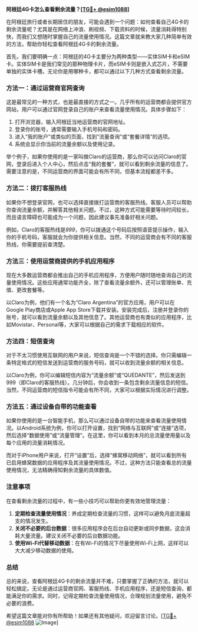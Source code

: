 **阿根廷4G卡怎么查看剩余流量？[[TG💪+ @esim1088](https://t.me/s/esim1088)]**

在阿根廷旅行或者长期居住的朋友，可能会遇到一个问题：如何查看自己4G卡的剩余流量呢？尤其是在网络上冲浪、刷视频、下载资料的时候，流量消耗得特别快，而我们又想随时掌握自己的流量使用情况。这篇文章就来教大家几种简单有效的方法，帮助你轻松查看阿根廷4G卡的剩余流量。

首先，我们要明确一点：阿根廷的4G卡主要分为两种类型——实体SIM卡和eSIM卡。实体SIM卡是我们常见的那种物理卡片，而eSIM卡则是嵌入式芯片，不需要单独的实体卡槽。无论你是用哪种卡，都可以通过以下几种方式查看剩余流量。

### 方法一：通过运营商官网查询

这是最常见的一种方式，也是最直接的方式之一。几乎所有的运营商都会提供官方网站，用户可以通过官网登录自己的账户来查看流量使用情况。具体步骤如下：

1. 打开浏览器，输入阿根廷当地运营商的官网地址。
2. 登录你的账号，通常需要输入手机号码和密码。
3. 进入“我的账户”或类似的页面，找到“流量查询”或“套餐详情”的选项。
4. 系统会显示你当前的流量余额以及使用记录。

举个例子，如果你使用的是一家叫做Claro的运营商，那么你可以访问Claro的官网，登录后进入个人中心，然后点击“我的套餐”，就可以看到剩余流量的信息了。需要注意的是，不同运营商的界面可能会有所不同，但基本流程都差不多。

### 方法二：拨打客服热线

如果你不想登录官网，也可以选择直接拨打运营商的客服热线。客服人员可以帮助你查询流量余额，并解答其他相关问题。不过，这种方式可能需要等待时间较长，而且语言障碍也可能成为一个问题，因此建议事先准备好相关问题。

例如，Claro的客服热线是*999*，你可以拨通这个号码后按照语音提示操作，输入你的手机号码，客服就会为你提供相关信息。当然，不同的运营商会有不同的客服热线，你需要提前查清楚。

### 方法三：使用运营商提供的手机应用程序

现在大多数运营商都会推出自己的手机应用程序，方便用户随时随地查询自己的流量使用情况。这些应用通常功能齐全，除了查看流量余额外，还可以管理账单、充值、更改套餐等。

以Claro为例，他们有一个名为“Claro Argentina”的官方应用，用户可以在Google Play商店或Apple App Store下载并安装。安装完成后，注册并登录你的账号，就可以看到流量余额以及其他信息了。其他运营商也有类似的应用程序，比如Movistar、Personal等，大家可以根据自己的需求下载相应的软件。

### 方法四：短信查询

对于不太习惯使用互联网的用户来说，短信查询是一个不错的选择。你只需编辑一条特定格式的短信发送到运营商的服务号码，就可以收到流量余额的相关信息。

以Claro为例，你可以编辑短信内容为“流量余额”或“QUEDANTE”，然后发送到999（即Claro的客服热线）。几分钟后，你会收到一条包含剩余流量信息的短信。当然，不同运营商的短信指令可能会有所不同，大家可以根据实际情况进行调整。

### 方法五：通过设备自带的功能查看

如果你使用的是一台智能手机，那么可以通过设备自带的功能来查看流量使用情况。以Android系统为例，你可以打开设置，找到“网络与互联网”或“连接”选项，然后选择“数据使用”或“流量管理”。在这里，你可以看到本月的总流量使用量以及每个应用的流量消耗情况。

而对于iPhone用户来说，打开“设置”后，选择“蜂窝移动网络”，就可以看到所有已启用蜂窝数据的应用程序及其流量使用情况。不过，这种方法只能查看总的流量使用情况，无法精确得知剩余流量的具体数值。

### 注意事项

在查看剩余流量的过程中，有一些小技巧可以帮助你更有效地管理流量：

1. **定期检查流量使用情况**：养成定期检查流量的习惯，这样可以避免月底流量超支的情况发生。
2. **关闭不必要的后台数据**：很多应用程序会在后台自动更新或同步数据，这会消耗大量流量。建议关闭不必要的后台数据功能。
3. **使用Wi-Fi代替移动数据**：在有Wi-Fi的情况下尽量使用Wi-Fi上网，这样可以大大减少移动数据的使用。

### 总结

总的来说，查看阿根廷4G卡的剩余流量并不难，只要掌握了正确的方法，就可以轻松搞定。无论是通过运营商官网、客服热线、手机应用程序，还是短信查询，都能满足你的需求。同时，记得定期检查流量使用情况，合理规划流量使用，避免不必要的浪费。

希望这篇文章能对你有所帮助！如果还有其他疑问，欢迎留言讨论。[[TG💪+ @esim1088](https://t.me/s/esim1088) ![Image](https://i.postimg.cc/4NQfJmqS/Snipaste-2025-05-13-00-14-12.png)]
